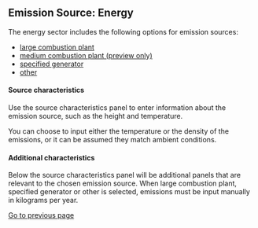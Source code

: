 ## Emission Source: Energy

The energy sector includes the following options for emission sources:
- [large combustion plant](2-1-3-source-sector-GENERIC.md)
- [medium combustion plant (preview only)](2-1-3-source-sector-MEDIUM_COMBUSTION_PLANT.md)
- [specified generator](2-1-3-source-sector-GENERIC.md)
- [other](2-1-3-source-sector-GENERIC.md)

#### Source characteristics

Use the source characteristics panel to enter information about the emission source, such as the height and temperature.

You can choose to input either the temperature or the density of the emissions, or it can be assumed they match ambient conditions.

#### Additional characteristics

Below the source characteristics panel will be additional panels that are relevant to the chosen emission source. When large combustion plant, specified generator or other is selected, emissions must be input manually in kilograms per year. 

[Go to previous page](2-1-1-input-source.md)
